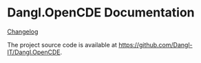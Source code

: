 # Dangl.OpenCDE Documentation

[Changelog](./CHANGELOG.md)

The project source code is available at <https://github.com/Dangl-IT/Dangl.OpenCDE>.
